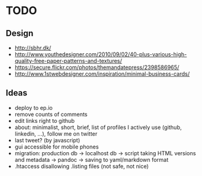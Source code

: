 # TODO

## Design

- http://sbhr.dk/
- http://www.youthedesigner.com/2010/09/02/40-plus-various-high-quality-free-paper-patterns-and-textures/
- https://secure.flickr.com/photos/themandatepress/2398586965/
- http://www.1stwebdesigner.com/inspiration/minimal-business-cards/

## Ideas

- deploy to ep.io
- remove counts of comments
- edit links right to github
- about: minimalist, short, brief, list of profiles I actively use (github, linkedin, ...), follow me on twitter
- last tweet? (by javascript)
- gui accessible for mobile phones
- migration: production db -> localhost db -> script taking HTML versions and metadata -> pandoc -> saving to yaml/markdown format
- .htaccess disallowing .listing files (not safe, not nice)